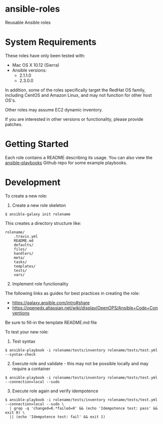# ansible-roles

Reusable Ansible roles

# System Requirements

These roles have only been tested with:

* Mac OS X 10.12 (Sierra)
* Ansible versions:
  * 2.1.1.0
  * 2.3.0.0

In addition, some of the roles specifically target the RedHat OS family,
including CentOS and Amazon Linux, and may not function for other host OS's.

Other roles may assume EC2 dynamic inventory.

If you are interested in other versions or functionality, please provide patches.

# Getting Started

Each role contains a README describing its usage. You can also view the
[ansible-playbooks](https://github.com/Asymmetrik/ansible-playbooks) Github repo
for some example playbooks.

# Development

To create a new role:

1. Create a new role skeleton

```
$ ansible-galaxy init rolename
```

This creates a directory structure like:

    rolename/
        .travis.yml
        README.md
        defaults/
        files/
        handlers/
        meta/
        tasks/
        templates/
        tests/
        vars/

2. Implement role functionality

The following links as guides for best practices in creating the role:

* https://galaxy.ansible.com/intro#share
* https://openedx.atlassian.net/wiki/display/OpenOPS/Ansible+Code+Conventions

Be sure to fill-in the template README.md file

To test your new role:

1. Test syntax

```
$ ansible-playbook -i rolename/tests/inventory rolename/tests/test.yml --syntax-check
```

2. Execute role and validate - this may not be possible locally and may require a container

```
$ ansible-playbook -i rolename/tests/inventory rolename/tests/test.yml --connection=local --sudo
```

3. Execute role again and verify idempotence

```
$ ansible-playbook -i rolename/tests/inventory rolename/tests/test.yml --connection=local --sudo \
  | grep -q 'changed=0.*failed=0' && (echo 'Idempotence test: pass' && exit 0) \
  || (echo 'Idempotence test: fail' && exit 1)
```

